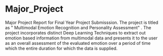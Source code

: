 # Major_Project
Major Project Report for Final Year Project Submisssion. The project is titled as " Multimodal Emotion Recognition and Personality Assessment" . The project incorporates distinct Deep Learning Techniques to extract out emotion based information from multimodal data and presents it to the user as an  overall assessment of the evaluated emotion over a period of time which the entire duration for which the data is supplied.
